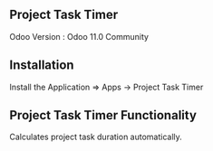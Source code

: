 Project Task Timer
------------------------------------

Odoo Version : Odoo 11.0 Community

Installation 
-------------------------------------
Install the Application => Apps -> Project Task Timer

Project Task Timer Functionality
---------------------------------------------

Calculates project task duration automatically.
